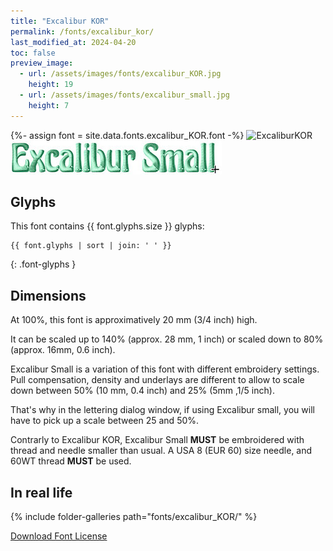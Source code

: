 ```yaml
---
title: "Excalibur KOR"
permalink: /fonts/excalibur_kor/
last_modified_at: 2024-04-20
toc: false
preview_image:
  - url: /assets/images/fonts/excalibur_KOR.jpg
    height: 19
  - url: /assets/images/fonts/excalibur_small.jpg
    height: 7
---
```

{%- assign font = site.data.fonts.excalibur_KOR.font -%}
![ExcaliburKOR](/assets/images/fonts/excalibur_KOR.jpg)
![Excalibursmall](/assets/images/fonts/excalibur_small.jpg)

## Glyphs

This font contains  {{ font.glyphs.size }} glyphs:

```
{{ font.glyphs | sort | join: ' ' }}
```
{: .font-glyphs }

## Dimensions

At 100%, this font is approximatively 20 mm (3/4 inch) high.

It can be scaled up to 140% (approx. 28 mm, 1 inch) or scaled down to  80% (approx.  16mm, 0.6 inch).

Excalibur Small is a variation of this font with different embroidery settings. Pull compensation, density and underlays are different to allow to scale down between 50% (10 mm, 0.4 inch) and 25% (5mm ,1/5 inch). 

That's why in the lettering dialog window, if using Excalibur small, you will have to pick up a scale between 25 and 50%. 

Contrarly to Excalibur KOR, Excalibur Small  **MUST** be embroidered with thread and needle smaller than usual.
A USA 8 (EUR 60) size needle, and 60WT thread **MUST** be used.


## In real life

{% include folder-galleries path="fonts/excalibur_KOR/" %}

[Download Font License](https://github.com/inkstitch/inkstitch/tree/main/fonts/excalibur_KOR/LICENSE)
